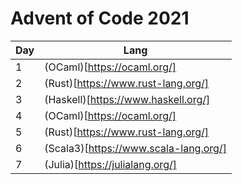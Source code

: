 # Advent of Code 2021

| Day | Lang    |
| --- | ------- |
|   1 | (OCaml)[https://ocaml.org/] | 
|   2 | (Rust)[https://www.rust-lang.org/] | 
|   3 | (Haskell)[https://www.haskell.org/] |
|   4 | (OCaml)[https://ocaml.org/] | 
|   5 | (Rust)[https://www.rust-lang.org/] | 
|   6 | (Scala3)[https://www.scala-lang.org/] | 
|   7 | (Julia)[https://julialang.org/] | 
